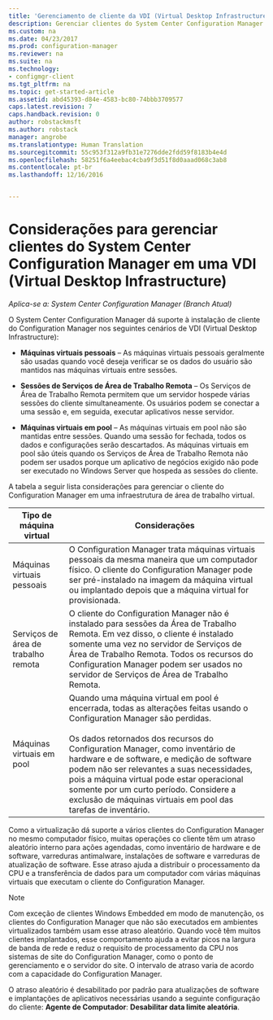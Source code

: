 ```yaml
---
title: 'Gerenciamento de cliente da VDI (Virtual Desktop Infrastructure) | Microsoft Docs '
description: Gerenciar clientes do System Center Configuration Manager em uma VDI (Virtual Desktop Infrastructure).
ms.custom: na
ms.date: 04/23/2017
ms.prod: configuration-manager
ms.reviewer: na
ms.suite: na
ms.technology:
- configmgr-client
ms.tgt_pltfrm: na
ms.topic: get-started-article
ms.assetid: abd45393-d84e-4583-bc80-74bbb3709577
caps.latest.revision: 7
caps.handback.revision: 0
author: robstackmsft
ms.author: robstack
manager: angrobe
ms.translationtype: Human Translation
ms.sourcegitcommit: 55c953f312a9fb31e7276dde2fdd59f8183b4e4d
ms.openlocfilehash: 58251f6a4eebac4cba9f3d51f8d0aaad068c3ab8
ms.contentlocale: pt-br
ms.lasthandoff: 12/16/2016


---
```

# <a name="considerations-for-managing-system-center-configuration-manager-clients--in-a-virtual-desktop-infrastructure-vdi"></a>Considerações para gerenciar clientes do System Center Configuration Manager em uma VDI (Virtual Desktop Infrastructure)

*Aplica-se a: System Center Configuration Manager (Branch Atual)*

O System Center Configuration Manager dá suporte à instalação de cliente do Configuration Manager nos seguintes cenários de VDI (Virtual Desktop Infrastructure):  

-   **Máquinas virtuais pessoais** – As máquinas virtuais pessoais geralmente são usadas quando você deseja verificar se os dados do usuário são mantidos nas máquinas virtuais entre sessões.  

-   **Sessões de Serviços de Área de Trabalho Remota** – Os Serviços de Área de Trabalho Remota permitem que um servidor hospede várias sessões do cliente simultaneamente. Os usuários podem se conectar a uma sessão e, em seguida, executar aplicativos nesse servidor.  

-   **Máquinas virtuais em pool** – As máquinas virtuais em pool não são mantidas entre sessões. Quando uma sessão for fechada, todos os dados e configurações serão descartados. As máquinas virtuais em pool são úteis quando os Serviços de Área de Trabalho Remota não podem ser usados porque um aplicativo de negócios exigido não pode ser executado no Windows Server que hospeda as sessões do cliente.  

 A tabela a seguir lista considerações para gerenciar o cliente do Configuration Manager em uma infraestrutura de área de trabalho virtual.  

|Tipo de máquina virtual|Considerações|  
|--------------------------|--------------------|  
|Máquinas virtuais pessoais|O Configuration Manager trata máquinas virtuais pessoais da mesma maneira que um computador físico. O cliente do Configuration Manager pode ser pré-instalado na imagem da máquina virtual ou implantado depois que a máquina virtual for provisionada.|  
|Serviços de área de trabalho remota|O cliente do Configuration Manager não é instalado para sessões da Área de Trabalho Remota. Em vez disso, o cliente é instalado somente uma vez no servidor de Serviços de Área de Trabalho Remota. Todos os recursos do Configuration Manager podem ser usados no servidor de Serviços de Área de Trabalho Remota.|  
|Máquinas virtuais em pool|Quando uma máquina virtual em pool é encerrada, todas as alterações feitas usando o Configuration Manager são perdidas.<br /><br /> Os dados retornados dos recursos do Configuration Manager, como inventário de hardware e de software, e medição de software podem não ser relevantes a suas necessidades, pois a máquina virtual pode estar operacional somente por um curto período. Considere a exclusão de máquinas virtuais em pool das tarefas de inventário.|  

 Como a virtualização dá suporte a vários clientes do Configuration Manager no mesmo computador físico, muitas operações co cliente têm um atraso aleatório interno para ações agendadas, como inventário de hardware e de software, varreduras antimalware, instalações de software e varreduras de atualização de software. Esse atraso ajuda a distribuir o processamento da CPU e a transferência de dados para um computador com várias máquinas virtuais que executam o cliente do Configuration Manager.  

> [!NOTE]  
>  Com exceção de clientes Windows Embedded em modo de manutenção, os clientes do Configuration Manager que não são executados em ambientes virtualizados também usam esse atraso aleatório. Quando você têm muitos clientes implantados, esse comportamento ajuda a evitar picos na largura de banda de rede e reduz o requisito de processamento da CPU nos sistemas de site do Configuration Manager, como o ponto de gerenciamento e o servidor do site. O intervalo de atraso varia de acordo com a capacidade do Configuration Manager.  
>   
>  O atraso aleatório é desabilitado por padrão para atualizações de software e implantações de aplicativos necessárias usando a seguinte configuração do cliente: **Agente de Computador**: **Desabilitar data limite aleatória**.

